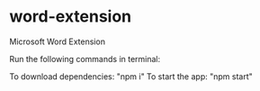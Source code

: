 # word-extension
Microsoft Word Extension

Run the following commands in terminal:

To download dependencies: "npm i"
To start the app: "npm start"
